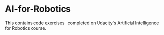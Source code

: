 # AI-for-Robotics
This contains code exercises I completed on Udacity's Artificial Intelligence for Robotics course.
